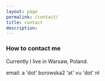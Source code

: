 ```yaml
---
layout: page
permalink: /contact/
title: contact
description:
---
```


### How to contact me
 
Currently I live in Warsaw, Poland.

email: a 'dot' borowska2 'at' vu 'dot' nl
 